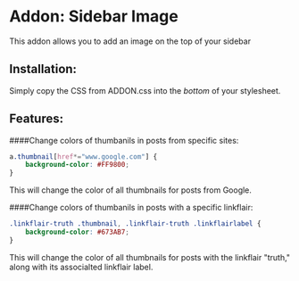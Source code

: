 # Addon: Sidebar Image
This addon allows you to add an image on the top of your sidebar

## Installation:
Simply copy the CSS from ADDON.css into the *bottom* of your stylesheet.

## Features:

####Change colors of thumbanils in posts from specific sites:
```css
a.thumbnail[href*="www.google.com"] {
    background-color: #FF9800;
}
```
This will change the color of all thumbnails for posts from Google.

####Change colors of thumbanils in posts with a specific linkflair:
```css
.linkflair-truth .thumbnail, .linkflair-truth .linkflairlabel {
    background-color: #673AB7;
}
```
This will change the color of all thumbnails for posts with the linkflair "truth," along with its associalted linkflair label.